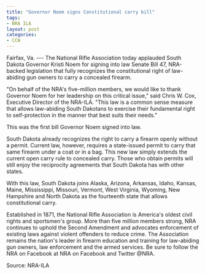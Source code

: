 ```yaml
---
title: "Governor Noem signs Constitutional carry bill"
tags:
- NRA ILA
layout: post
categories:
- CCW
---
```


Fairfax, Va. --- The National Rifle Association today applauded South Dakota Governor Kristi Noem for signing into law Senate Bill 47, NRA-backed legislation that fully recognizes the constitutional right of law-abiding gun owners to carry a concealed firearm.

"On behalf of the NRA's five-million members, we would like to thank Governor Noem for her leadership on this critical issue," said Chris W. Cox, Executive Director of the NRA-ILA. "This law is a common sense measure that allows law-abiding South Dakotans to exercise their fundamental right to self-protection in the manner that best suits their needs."

This was the first bill Governor Noem signed into law.

South Dakota already recognizes the right to carry a firearm openly without a permit. Current law, however, requires a state-issued permit to carry that same firearm under a coat or in a bag. This new law simply extends the current open carry rule to concealed carry. Those who obtain permits will still enjoy the reciprocity agreements that South Dakota has with other states.

With this law, South Dakota joins Alaska, Arizona, Arkansas, Idaho, Kansas, Maine, Mississippi, Missouri, Vermont, West Virginia, Wyoming, New Hampshire and North Dakota as the fourteenth state that allows constitutional carry.

Established in 1871, the National Rifle Association is America's oldest civil rights and sportsmen's group. More than five million members strong, NRA continues to uphold the Second Amendment and advocates enforcement of existing laws against violent offenders to reduce crime. The Association remains the nation's leader in firearm education and training for law-abiding gun owners, law enforcement and the armed services. Be sure to follow the NRA on Facebook at NRA on Facebook and Twitter @NRA.

Source: NRA-ILA
